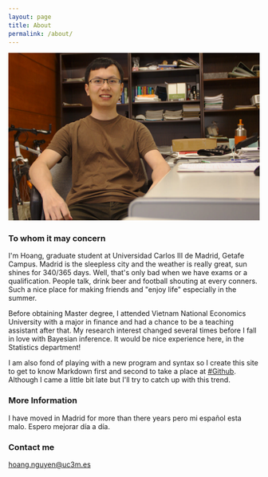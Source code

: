```yaml
---
layout: page
title: About
permalink: /about/
---
```

![hoang@uc3m](https://raw.githubusercontent.com/hoanguc3m/hoanguc3m.github.io/master/images/photo1.jpg)

### To whom it may concern

I'm Hoang, graduate student at Universidad Carlos III de Madrid, Getafe Campus. Madrid is the sleepless city and the weather is really great, sun shines for 340/365 days. Well, that's only bad when we have exams or a qualification. People talk, drink beer and football shouting at every conners. Such a nice place for making friends and "enjoy life" especially in the summer.

Before obtaining Master degree, I attended Vietnam National Economics University with a major in finance and had a chance to be a teaching assistant after that. My research interest changed several times before I fall in love with Bayesian inference. It would be nice experience here, in the Statistics department!

I am also fond of playing with a new program and syntax so I create this site to get to know Markdown first and second to take a place at [#Github](http://github.com/hoanguc3m). Although I came a little bit late but I'll try to catch up with this trend. 


### More Information

I have moved in Madrid for more than there years pero mi español esta malo. Espero mejorar día a día.

### Contact me

[hoang.nguyen@uc3m.es](mailto:hoang.nguyen@uc3m.es)
